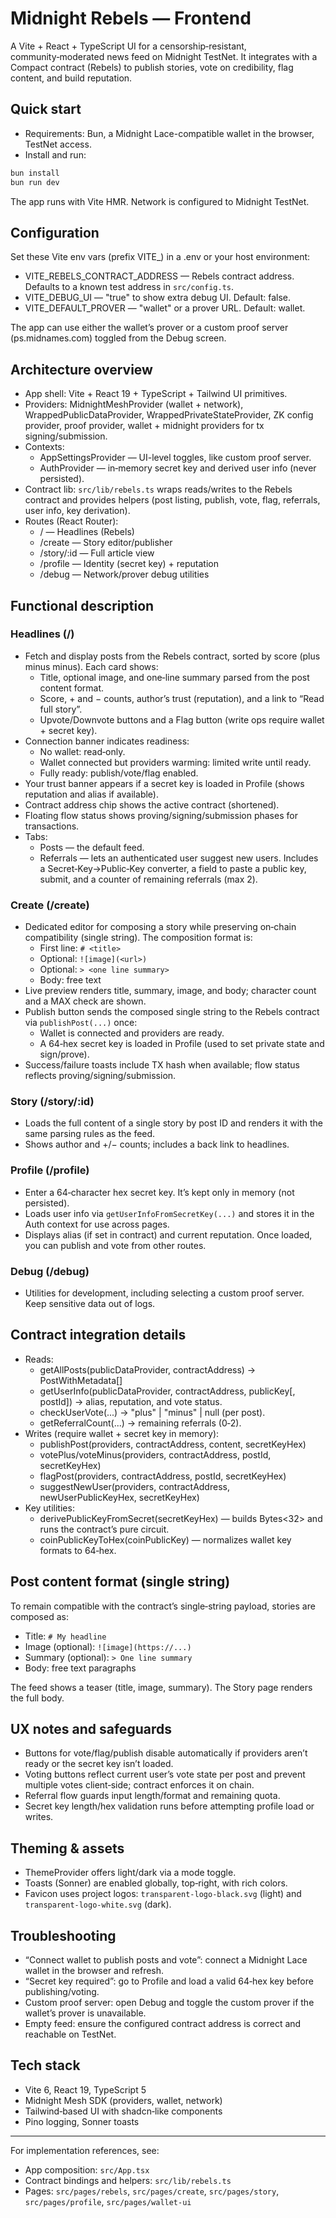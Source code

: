 # Midnight Rebels — Frontend

A Vite + React + TypeScript UI for a censorship‑resistant, community‑moderated news feed on Midnight TestNet. It integrates with a Compact contract (Rebels) to publish stories, vote on credibility, flag content, and build reputation.

## Quick start

- Requirements: Bun, a Midnight Lace-compatible wallet in the browser, TestNet access.
- Install and run:

```bash
bun install
bun run dev
```

The app runs with Vite HMR. Network is configured to Midnight TestNet.

## Configuration

Set these Vite env vars (prefix VITE_) in a .env or your host environment:

- VITE_REBELS_CONTRACT_ADDRESS — Rebels contract address. Defaults to a known test address in `src/config.ts`.
- VITE_DEBUG_UI — "true" to show extra debug UI. Default: false.
- VITE_DEFAULT_PROVER — "wallet" or a prover URL. Default: wallet.

The app can use either the wallet’s prover or a custom proof server (ps.midnames.com) toggled from the Debug screen.

## Architecture overview

- App shell: Vite + React 19 + TypeScript + Tailwind UI primitives.
- Providers: MidnightMeshProvider (wallet + network), WrappedPublicDataProvider, WrappedPrivateStateProvider, ZK config provider, proof provider, wallet + midnight providers for tx signing/submission.
- Contexts:
  - AppSettingsProvider — UI-level toggles, like custom proof server.
  - AuthProvider — in‑memory secret key and derived user info (never persisted).
- Contract lib: `src/lib/rebels.ts` wraps reads/writes to the Rebels contract and provides helpers (post listing, publish, vote, flag, referrals, user info, key derivation).
- Routes (React Router):
  - / — Headlines (Rebels)
  - /create — Story editor/publisher
  - /story/:id — Full article view
  - /profile — Identity (secret key) + reputation
  - /debug — Network/prover debug utilities

## Functional description

### Headlines (/)

- Fetch and display posts from the Rebels contract, sorted by score (plus minus minus). Each card shows:
  - Title, optional image, and one‑line summary parsed from the post content format.
  - Score, + and − counts, author’s trust (reputation), and a link to “Read full story”.
  - Upvote/Downvote buttons and a Flag button (write ops require wallet + secret key).
- Connection banner indicates readiness:
  - No wallet: read‑only.
  - Wallet connected but providers warming: limited write until ready.
  - Fully ready: publish/vote/flag enabled.
- Your trust banner appears if a secret key is loaded in Profile (shows reputation and alias if available).
- Contract address chip shows the active contract (shortened).
- Floating flow status shows proving/signing/submission phases for transactions.
- Tabs:
  - Posts — the default feed.
  - Referrals — lets an authenticated user suggest new users. Includes a Secret‑Key→Public‑Key converter, a field to paste a public key, submit, and a counter of remaining referrals (max 2).

### Create (/create)

- Dedicated editor for composing a story while preserving on‑chain compatibility (single string). The composition format is:
  - First line: `# <title>`
  - Optional: `![image](<url>)`
  - Optional: `> <one line summary>`
  - Body: free text
- Live preview renders title, summary, image, and body; character count and a MAX check are shown.
- Publish button sends the composed single string to the Rebels contract via `publishPost(...)` once:
  - Wallet is connected and providers are ready.
  - A 64‑hex secret key is loaded in Profile (used to set private state and sign/prove).
- Success/failure toasts include TX hash when available; flow status reflects proving/signing/submission.

### Story (/story/:id)

- Loads the full content of a single story by post ID and renders it with the same parsing rules as the feed.
- Shows author and +/− counts; includes a back link to headlines.

### Profile (/profile)

- Enter a 64‑character hex secret key. It’s kept only in memory (not persisted).
- Loads user info via `getUserInfoFromSecretKey(...)` and stores it in the Auth context for use across pages.
- Displays alias (if set in contract) and current reputation. Once loaded, you can publish and vote from other routes.

### Debug (/debug)

- Utilities for development, including selecting a custom proof server. Keep sensitive data out of logs.

## Contract integration details

- Reads:
  - getAllPosts(publicDataProvider, contractAddress) → PostWithMetadata[]
  - getUserInfo(publicDataProvider, contractAddress, publicKey[, postId]) → alias, reputation, and vote status.
  - checkUserVote(...) → "plus" | "minus" | null (per post).
  - getReferralCount(...) → remaining referrals (0‑2).
- Writes (require wallet + secret key in memory):
  - publishPost(providers, contractAddress, content, secretKeyHex)
  - votePlus/voteMinus(providers, contractAddress, postId, secretKeyHex)
  - flagPost(providers, contractAddress, postId, secretKeyHex)
  - suggestNewUser(providers, contractAddress, newUserPublicKeyHex, secretKeyHex)
- Key utilities:
  - derivePublicKeyFromSecret(secretKeyHex) — builds Bytes<32> and runs the contract’s pure circuit.
  - coinPublicKeyToHex(coinPublicKey) — normalizes wallet key formats to 64‑hex.

## Post content format (single string)

To remain compatible with the contract’s single‑string payload, stories are composed as:

- Title: `# My headline`
- Image (optional): `![image](https://...)`
- Summary (optional): `> One line summary`
- Body: free text paragraphs

The feed shows a teaser (title, image, summary). The Story page renders the full body.

## UX notes and safeguards

- Buttons for vote/flag/publish disable automatically if providers aren’t ready or the secret key isn’t loaded.
- Voting buttons reflect current user’s vote state per post and prevent multiple votes client‑side; contract enforces it on chain.
- Referral flow guards input length/format and remaining quota.
- Secret key length/hex validation runs before attempting profile load or writes.

## Theming & assets

- ThemeProvider offers light/dark via a mode toggle.
- Toasts (Sonner) are enabled globally, top‑right, with rich colors.
- Favicon uses project logos: `transparent-logo-black.svg` (light) and `transparent-logo-white.svg` (dark).

## Troubleshooting

- “Connect wallet to publish posts and vote”: connect a Midnight Lace wallet in the browser and refresh.
- “Secret key required”: go to Profile and load a valid 64‑hex key before publishing/voting.
- Custom proof server: open Debug and toggle the custom prover if the wallet’s prover is unavailable.
- Empty feed: ensure the configured contract address is correct and reachable on TestNet.

## Tech stack

- Vite 6, React 19, TypeScript 5
- Midnight Mesh SDK (providers, wallet, network)
- Tailwind‑based UI with shadcn‑like components
- Pino logging, Sonner toasts

---

For implementation references, see:
- App composition: `src/App.tsx`
- Contract bindings and helpers: `src/lib/rebels.ts`
- Pages: `src/pages/rebels`, `src/pages/create`, `src/pages/story`, `src/pages/profile`, `src/pages/wallet-ui`
